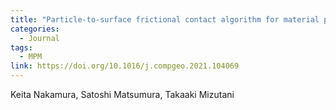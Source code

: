 ```yaml
---
title: "Particle-to-surface frictional contact algorithm for material point method using weighted least squares"
categories:
  - Journal
tags:
  - MPM
link: https://doi.org/10.1016/j.compgeo.2021.104069
---
```


Keita Nakamura, Satoshi Matsumura, Takaaki Mizutani
